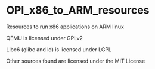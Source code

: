 # OPI_x86_to_ARM_resources

Resources to run x86 applications on ARM linux

QEMU is licensed under GPLv2

Libc6 (glibc and ld) is licensed under LGPL

Other sources found are licensed under the MIT License
